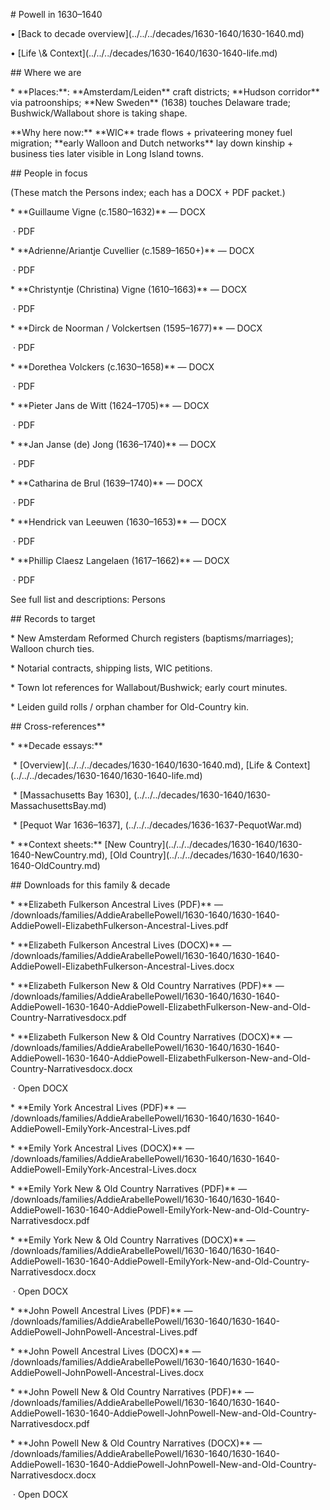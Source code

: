\# Powell in 1630–1640

• \[Back to decade overview](../../../decades/1630-1640/1630-1640.md) 

• \[Life \\\& Context](../../../decades/1630-1640/1630-1640-life.md)



\## Where we are



\* \*\*Places:\*\*: \*\*Amsterdam/Leiden\*\* craft districts; \*\*Hudson corridor\*\* via patroonships; \*\*New Sweden\*\* (1638) touches Delaware trade; Bushwick/Wallabout shore is taking shape.



\*\*Why here now:\*\* \*\*WIC\*\* trade flows + privateering money fuel migration; \*\*early Walloon and Dutch networks\*\* lay down kinship + business ties later visible in Long Island towns.



\## People in focus



(These match the Persons index; each has a DOCX + PDF packet.)



\* \*\*Guillaume Vigne (c.1580–1632)\*\* — DOCX

 · PDF



\* \*\*Adrienne/Ariantje Cuvellier (c.1589–1650+)\*\* — DOCX

 · PDF



\* \*\*Christyntje (Christina) Vigne (1610–1663)\*\* — DOCX

 · PDF



\* \*\*Dirck de Noorman / Volckertsen (1595–1677)\*\* — DOCX

 · PDF



\* \*\*Dorethea Volckers (c.1630–1658)\*\* — DOCX

 · PDF



\* \*\*Pieter Jans de Witt (1624–1705)\*\* — DOCX

 · PDF



\* \*\*Jan Janse (de) Jong (1636–1740)\*\* — DOCX

 · PDF



\* \*\*Catharina de Brul (1639–1740)\*\* — DOCX

 · PDF



\* \*\*Hendrick van Leeuwen (1630–1653)\*\* — DOCX

 · PDF



\* \*\*Phillip Claesz Langelaen (1617–1662)\*\* — DOCX

 · PDF



See full list and descriptions: Persons



\## Records to target



\* New Amsterdam Reformed Church registers (baptisms/marriages); Walloon church ties.



\* Notarial contracts, shipping lists, WIC petitions.



\* Town lot references for Wallabout/Bushwick; early court minutes.



\* Leiden guild rolls / orphan chamber for Old-Country kin.



\## Cross-references\*\*

\* \*\*Decade essays:\*\*

 \* \[Overview](../../../decades/1630-1640/1630-1640.md), \[Life \& Context](../../../decades/1630-1640/1630-1640-life.md)

 \* \[Massachusetts Bay 1630], (../../../decades/1630-1640/1630-MassachusettsBay.md)

 \* \[Pequot War 1636–1637], (../../../decades/1636-1637-PequotWar.md)



\* \*\*Context sheets:\*\* \[New Country](../../../decades/1630-1640/1630-1640-NewCountry.md), \[Old Country](../../../decades/1630-1640/1630-1640-OldCountry.md)







\## Downloads for this family \& decade



\* \*\*Elizabeth Fulkerson Ancestral Lives (PDF)\*\* — /downloads/families/AddieArabellePowell/1630-1640/1630-1640-AddiePowell-ElizabethFulkerson-Ancestral-Lives.pdf

\* \*\*Elizabeth Fulkerson Ancestral Lives (DOCX)\*\* — /downloads/families/AddieArabellePowell/1630-1640/1630-1640-AddiePowell-ElizabethFulkerson-Ancestral-Lives.docx

\* \*\*Elizabeth Fulkerson New \& Old Country Narratives (PDF)\*\* — /downloads/families/AddieArabellePowell/1630-1640/1630-1640-AddiePowell-1630-1640-AddiePowell-ElizabethFulkerson-New-and-Old-Country-Narrativesdocx.pdf

\* \*\*Elizabeth Fulkerson New \& Old Country Narratives (DOCX)\*\* — /downloads/families/AddieArabellePowell/1630-1640/1630-1640-AddiePowell-1630-1640-AddiePowell-ElizabethFulkerson-New-and-Old-Country-Narrativesdocx.docx

 · Open DOCX



\* \*\*Emily York Ancestral Lives (PDF)\*\* — /downloads/families/AddieArabellePowell/1630-1640/1630-1640-AddiePowell-EmilyYork-Ancestral-Lives.pdf

\* \*\*Emily York Ancestral Lives (DOCX)\*\* — /downloads/families/AddieArabellePowell/1630-1640/1630-1640-AddiePowell-EmilyYork-Ancestral-Lives.docx

\* \*\*Emily York New \& Old Country Narratives (PDF)\*\* — /downloads/families/AddieArabellePowell/1630-1640/1630-1640-AddiePowell-1630-1640-AddiePowell-EmilyYork-New-and-Old-Country-Narrativesdocx.pdf

\* \*\*Emily York New \& Old Country Narratives (DOCX)\*\* — /downloads/families/AddieArabellePowell/1630-1640/1630-1640-AddiePowell-1630-1640-AddiePowell-EmilyYork-New-and-Old-Country-Narrativesdocx.docx

 · Open DOCX



\* \*\*John Powell Ancestral Lives (PDF)\*\* — /downloads/families/AddieArabellePowell/1630-1640/1630-1640-AddiePowell-JohnPowell-Ancestral-Lives.pdf

\* \*\*John Powell Ancestral Lives (DOCX)\*\* — /downloads/families/AddieArabellePowell/1630-1640/1630-1640-AddiePowell-JohnPowell-Ancestral-Lives.docx

\* \*\*John Powell New \& Old Country Narratives (PDF)\*\* — /downloads/families/AddieArabellePowell/1630-1640/1630-1640-AddiePowell-1630-1640-AddiePowell-JohnPowell-New-and-Old-Country-Narrativesdocx.pdf

\* \*\*John Powell New \& Old Country Narratives (DOCX)\*\* — /downloads/families/AddieArabellePowell/1630-1640/1630-1640-AddiePowell-1630-1640-AddiePowell-JohnPowell-New-and-Old-Country-Narrativesdocx.docx

 · Open DOCX

